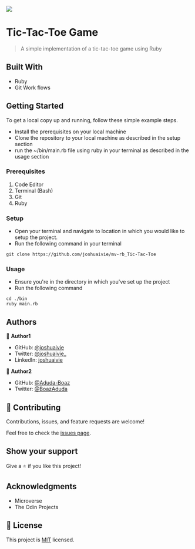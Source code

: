 ![](https://img.shields.io/badge/Microverse-blueviolet)

# Tic-Tac-Toe Game

> A simple implementation of a tic-tac-toe game using Ruby

<!-- ![screenshot](./app_screenshot.png)

Additional description about the project and its features. -->

## Built With

- Ruby
- Git Work flows

<!-- ## Live Demo

[Live Demo Link](https://livedemo.com) -->

## Getting Started

To get a local copy up and running, follow these simple example steps.

- Install the prerequisites on your local machine
- Clone the repository to your local machine as described in the setup section
- run the ~/bin/main.rb file using ruby in your terminal as described in the usage section

### Prerequisites

1. Code Editor
2. Terminal (Bash)
3. Git
4. Ruby

### Setup

- Open your terminal and navigate to location in which you would like to setup the project.
- Run the following command in your terminal

```console
git clone https://github.com/joshuaivie/mv-rb_Tic-Tac-Toe
```

### Usage

- Ensure you're in the directory in which you've set up the project
- Run the following command

```console
cd ./bin
ruby main.rb
```

## Authors

👤 **Author1**

- GitHub: [@joshuaivie](https://github.com/joshuaivie)
- Twitter: [@joshuaivie\_](https://twitter.com/joshuaivie_)
- LinkedIn: [joshuaivie](https://linkedin.com/in/joshuaivie)

👤 **Author2**

- GitHub: [@Aduda-Boaz](https://github.com/Aduda-Boaz)
- Twitter: [@BoazAduda](https://twitter.com/BoazAduda)

## 🤝 Contributing

Contributions, issues, and feature requests are welcome!

Feel free to check the [issues page](issues/).

## Show your support

Give a ⭐️ if you like this project!

## Acknowledgments

- Microverse
- The Odin Projects

## 📝 License

This project is [MIT](lic.url) licensed.
